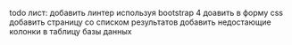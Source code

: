 todo лист: 
добавить линтер
используя bootstrap 4 доавить в форму css
добавить страницу со списком результатов
добавить недостающие колонки в таблицу базы данных
